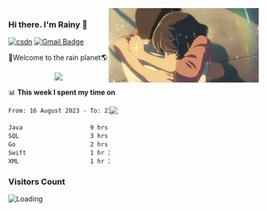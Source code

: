 <img  align='right' height="150" src="https://github.com/LikeRainDay/LikeRainDay/blob/master/pic/img_rain_1.gif?raw=true">



### Hi there. I'm Rainy :lemon:

[![csdn](https://img.shields.io/badge/-csdn-c14438?style=flat-square&logo=c&logoColor=white)](https://blog.csdn.net/qq_15807167)
[![Gmail Badge](https://img.shields.io/badge/-gmail-c14438?style=flat-square&logo=Gmail&logoColor=white&link=mailto:houshuai0816@gmail.com)](mailto:houshuai0816@gmail.com)

🚀Welcome to the rain planet🌎

<center>
<img align='center'  src="https://source.unsplash.com/user/rainyhehe/likes">
</center>

📊 **This week I spent my time on**

<img align='right'   width="300" src="https://github-readme-stats.vercel.app/api?username=LikeRainDay&show_icons=true&title_color=fff&icon_color=79ff97&text_color=9f9f9f&bg_color=151515&count_private=true">

<!--START_SECTION:waka-->

```txt
From: 16 August 2023 - To: 23 August 2023

Java                   9 hrs 47 mins   ███████████░░░░░░░░░░░░░░   43.96 %
SQL                    3 hrs 37 mins   ████░░░░░░░░░░░░░░░░░░░░░   16.28 %
Go                     2 hrs 5 mins    ██▒░░░░░░░░░░░░░░░░░░░░░░   09.38 %
Swift                  1 hr 3 mins     █▒░░░░░░░░░░░░░░░░░░░░░░░   04.79 %
XML                    1 hr 3 mins     █▒░░░░░░░░░░░░░░░░░░░░░░░   04.78 %
```

<!--END_SECTION:waka-->

### Visitors Count
<img align="left" src = "https://profile-counter.glitch.me/LikeRainDay/count.svg" alt ="Loading">
